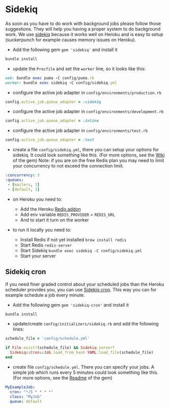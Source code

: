 # Sidekiq

As soon as you have to do work with background jobs please follow those suggestions.
They will help you having a proper system to do background work.
We use [sidekiq](https://github.com/mperham/sidekiq) because it works well on Heroku and is easy to setup (suckerpunch for example causes memory issues on Heroku).

* Add the following gem `gem 'sidekiq'` and install it

```sh
bundle install
```

* update the `Procfile` and set the `worker` line, so it looks like this:

```rb
web: bundle exec puma -C config/puma.rb
worker: bundle exec sidekiq -C config/sidekiq.yml
```

* configure the active job adapter in `config/environments/production.rb`

```rb
config.active_job.queue_adapter = :sidekiq
```

* configure the active job adapter in `config/environments/development.rb`

```rb
config.active_job.queue_adapter = :inline
```

* configure the active job adapter in `config/environments/test.rb`

```rb
config.active_job.queue_adapter = :test
```

* create a file `config/sidekiq.yml`, there you can setup your options for sidekiq.
It could look something like this.
(For more options, see the [Wiki](https://github.com/mperham/sidekiq/wiki/Getting-Started) of the gem)
Note: if you are on the free Redis plan
you may need to limit your concurrency to not exceed the connection limit.

```yml
:concurrency: 3
:queues:
 - [mailers, 1]
 - [default, 1]
```

* on Heroku you need to:
  * Add the Heroku [Redis addon](https://elements.heroku.com/addons/heroku-redis)
  * Add env variable `REDIS_PROVIDER` = `REDIS_URL`
  * And to start it turn on the worker

* to run it locally you need to:
  * Install Redis if not yet installed `brew install redis`
  * Start Redis `redis-server`
  * Start Sidekiq `bundle exec sidekiq -C config/sidekiq.yml`
  * Start your server

## Sidekiq cron

If you need finer graded control about your scheduled jobs than the Heroku scheduler
provides you, you can use [Sidekiq cron](https://github.com/ondrejbartas/sidekiq-cron).
This way you can for example schedule a job every minute.

* Add the following gem `gem 'sidekiq-cron'` and install it

```sh
bundle install
```

* update/create `config/initializers/sidekiq.rb` and add the following lines:

```rb
schedule_file = 'config/schedule.yml'

if File.exist?(schedule_file) && Sidekiq.server?
  Sidekiq::Cron::Job.load_from_hash YAML.load_file(schedule_file)
end
```

* create file `config/schedule.yml`. There you can specify your jobs.
A simple job which runs every 5 minutes could look something like this.
(For more options, see the [Readme](https://github.com/ondrejbartas/sidekiq-cron/blob/master/README.md) of the gem)

```yml
MyExampleJob:
  cron: "*/5 * * * *"
  class: "MyJob"
  queue: default
```